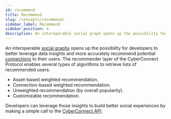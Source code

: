 ```yaml
---
id: recommend
title: Recommend
slug: /concepts/recommend/
sidebar_label: Recommend
sidebar_position: 4
description: An interoperable social graph opens up the possibility for developers to better leverage data insights and more accurately recommend potential connections to their users.
---
```


An interoperable [social graphs](/concepts/social-graph/) opens up the possibility for developers to better leverage data insights and more accurately recommend potential [connections](/concepts/connection/) to their users. The recommender layer of the CyberConnect Protocol enables several types of algorithms to retrieve lists of recommended users:
<ul>
    <li>Asset-based weighted recommendation.</li>
    <li>Connection-based weighted recommendation.</li>
    <li>Unweighted recommendation (by overall popularity).</li>
    <li>Customizable recommendation.</li>
</ul>

Developers can leverage those insights to build better social experiences by making a simple call to the [CyberConnect API](/cyberconnect-api/overview/).
